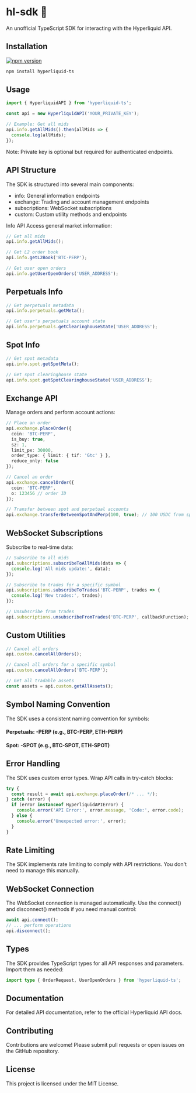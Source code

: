# hl-sdk 🍧

An unofficial TypeScript SDK for interacting with the Hyperliquid API.

## Installation
[![npm version](https://badge.fury.io/js/%40majinbot%2Fhyperliquid-ts.svg)](https://badge.fury.io/js/%40majinbot%2Fhyperliquid-ts)
```bash
npm install hyperliquid-ts
```

## Usage
```typescript
import { HyperliquidAPI } from 'hyperliquid-ts';

const api = new HyperliquidAPI('YOUR_PRIVATE_KEY');

// Example: Get all mids
api.info.getAllMids().then(allMids => {
  console.log(allMids);
});
```
Note: Private key is optional but required for authenticated endpoints.

## API Structure
The SDK is structured into several main components:

- info: General information endpoints
- exchange: Trading and account management endpoints
- subscriptions: WebSocket subscriptions
- custom: Custom utility methods and endpoints

Info API
Access general market information:
```typescript
// Get all mids
api.info.getAllMids();

// Get L2 order book
api.info.getL2Book('BTC-PERP');

// Get user open orders
api.info.getUserOpenOrders('USER_ADDRESS');
```

## Perpetuals Info
```typescript
// Get perpetuals metadata
api.info.perpetuals.getMeta();

// Get user's perpetuals account state
api.info.perpetuals.getClearinghouseState('USER_ADDRESS');
```

## Spot Info
```typescript
// Get spot metadata
api.info.spot.getSpotMeta();

// Get spot clearinghouse state
api.info.spot.getSpotClearinghouseState('USER_ADDRESS');
```

## Exchange API
Manage orders and perform account actions:
```typescript
// Place an order
api.exchange.placeOrder({
  coin: 'BTC-PERP',
  is_buy: true,
  sz: 1,
  limit_px: 30000,
  order_type: { limit: { tif: 'Gtc' } },
  reduce_only: false
});

// Cancel an order
api.exchange.cancelOrder({
  coin: 'BTC-PERP',
  o: 123456 // order ID
});

// Transfer between spot and perpetual accounts
api.exchange.transferBetweenSpotAndPerp(100, true); // 100 USDC from spot to perp
```

## WebSocket Subscriptions
Subscribe to real-time data:
```typescript
// Subscribe to all mids
api.subscriptions.subscribeToAllMids(data => {
  console.log('All mids update:', data);
});

// Subscribe to trades for a specific symbol
api.subscriptions.subscribeToTrades('BTC-PERP', trades => {
  console.log('New trades:', trades);
});

// Unsubscribe from trades
api.subscriptions.unsubscribeFromTrades('BTC-PERP', callbackFunction);
```

## Custom Utilities
```typescript
// Cancel all orders
api.custom.cancelAllOrders();

// Cancel all orders for a specific symbol
api.custom.cancelAllOrders('BTC-PERP');

// Get all tradable assets
const assets = api.custom.getAllAssets();
```

## Symbol Naming Convention
The SDK uses a consistent naming convention for symbols:

#### Perpetuals: <coin>-PERP (e.g., BTC-PERP, ETH-PERP)
#### Spot: <coin>-SPOT (e.g., BTC-SPOT, ETH-SPOT)

## Error Handling
The SDK uses custom error types. Wrap API calls in try-catch blocks:
```typescript
try {
  const result = await api.exchange.placeOrder(/* ... */);
} catch (error) {
  if (error instanceof HyperliquidAPIError) {
    console.error('API Error:', error.message, 'Code:', error.code);
  } else {
    console.error('Unexpected error:', error);
  }
}
```

## Rate Limiting
The SDK implements rate limiting to comply with API restrictions. You don't need to manage this manually.

## WebSocket Connection
The WebSocket connection is managed automatically. Use the connect() and disconnect() methods if you need manual control:
```typescript
await api.connect();
// ... perform operations
api.disconnect();
```

## Types
The SDK provides TypeScript types for all API responses and parameters. Import them as needed:
```typescript
import type { OrderRequest, UserOpenOrders } from 'hyperliquid-ts';
```

## Documentation
For detailed API documentation, refer to the official Hyperliquid API docs.

## Contributing
Contributions are welcome! Please submit pull requests or open issues on the GitHub repository.

## License
This project is licensed under the MIT License.
